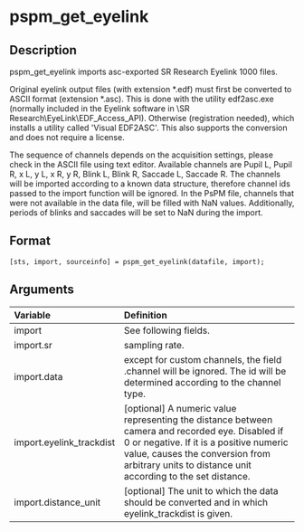 # pspm_get_eyelink
## Description
pspm_get_eyelink imports asc-exported SR Research Eyelink 1000 files.

Original eyelink output files (with extension *.edf) must first be converted to ASCII format (extension *.asc). This is done with the utility edf2asc.exe (normally included in the Eyelink software in <Path to Program Files>\SR Research\EyeLink\EDF_Access_API\). Otherwise (registration needed), which installs a utility called 'Visual EDF2ASC'. This also supports the conversion and does not require a license. 

The sequence of channels depends on the acquisition settings, please check in the ASCII file using text editor. Available channels are Pupil L, Pupil R, x L, y L, x R, y R, Blink L, Blink R, Saccade L, Saccade R. The channels will be imported according to a known data structure, therefore channel ids passed to the import function will be ignored. In the PsPM file, channels that were not available in the data file, will be filled with NaN values. Additionally, periods of blinks and saccades will be set to NaN during the import.

## Format
`[sts, import, sourceinfo] = pspm_get_eyelink(datafile, import);`

## Arguments
| Variable | Definition |
|:--|:--|
| import | See following fields. |
| import.sr | sampling rate. |
| import.data | except for custom channels, the field .channel will be ignored. The id will be determined according to the channel type. |
| import.eyelink_trackdist | [optional] A numeric value representing the distance between camera and recorded eye. Disabled if 0 or negative. If it is a positive numeric value, causes the conversion from arbitrary units to distance unit according to the set distance. |
| import.distance_unit | [optional] The unit to which the data should be converted and in which eyelink_trackdist is given. |
